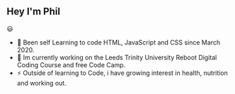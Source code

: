 <h2>Hey I'm Phil</h2>  😃 

- 🧠 Been self Learning to code HTML, JavaScript and CSS since March 2020.
- 🦾 Im currently working on the Leeds Trinity University Reboot Digital Coding Course and free Code Camp.
- ⚡ Outside of learning to Code, i have growing interest in health, nutrition and working out.
